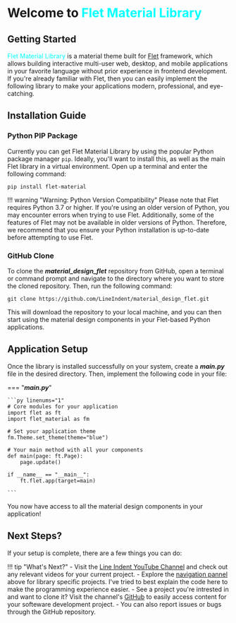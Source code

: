 # **Welcome to<span style="color:cyan; font-weight: extrabold;"> Flet Material Library</span>**

## Getting Started

<span style="color:cyan">Flet Material Library</span> is a material theme built for [Flet](https://flet.dev/docs/) framework, which allows building interactive multi-user web, desktop, and mobile applications in your favorite language without prior experience in frontend development. If you're already familiar with Flet, then you can easily implement the following library to make your applications modern, professional, and eye-catching. 

## Installation Guide

### Python PIP Package
Currently you can get Flet Material Library by using the popular Python package manager `pip`.
Ideally, you'll want to install this, as well as the main Flet library in a virtual environment. Open up a terminal and enter the following command:

    pip install flet-material

!!! warning "Warning: Python Version Compatibility"
    Please note that Flet requires Python 3.7 or higher. If you're using an older version of Python, you may encounter errors when trying to use Flet. Additionally, some of the features of Flet may not be available in older versions of Python. Therefore, we recommend that you ensure your Python installation is up-to-date before attempting to use Flet.


### GitHub Clone

To clone the ***material_design_flet*** repository from GitHub, open a terminal or command prompt and navigate to the directory where you want to store the cloned repository. Then, run the following command:

    git clone https://github.com/LineIndent/material_design_flet.git

This will download the repository to your local machine, and you can then start using the material design components in your Flet-based Python applications.


## Application Setup

Once the library is installed successfully on your system, create a ***main.py*** file in the desired directory. Then, implement the following code in your file:

=== "***main.py***"

    ```py linenums="1"
    # Core modules for your application
    import flet as ft
    import flet_material as fm

    # Set your application theme
    fm.Theme.set_theme(theme="blue")

    # Your main method with all your components
    def main(page: ft.Page):
        page.update()

    if __name__ == "__main__":
        ft.flet.app(target=main)

    ```

You now have access to all the material design components in your application!


## Next Steps?
If your setup is complete, there are a few things you can do:

!!! tip "What's Next?"
    - Visit the [Line Indent YouTube Channel]() and check out any relevant videos for your current project.
    - Explore the [navigation pannel]() above for library specific projects. I've tried to best explain the code here to make the programming experience easier.
    - See a project you're intrested in and want to clone it? Visit the channel's [GitHub]() to easily access content for your softeware development project.
    - You can also report issues or bugs through the GitHub repository. 


<!-- ??? info "Main Objectives"

    * [x] Provide additional resources and materials to supplement the video tutorials, such as written explanations, code samples, and links to relevant documentation and tools.
    * [x] Create a community hub where viewers can connect with each other, ask questions, and share their own projects and experiences.
    * [x] Offer premium content or courses for viewers who want to dive deeper into specific topics or receive more personalized instruction.
    * [x] Showcase the channel's portfolio of completed projects and provide contact information for potential clients or collaborators.
    * [x] Generate revenue through advertising, sponsorships, or affiliate marketing by attracting visitors to the website and building a loyal following.

## **The topics covered**

The topics covered on this channel range from building modern-looking applications to learning a wide range of programming concepts. Python is the primary language used, but other languages are covered as well.

=== "Python"
    -  Python is a high-level, interpreted programming language that is popular for its simplicity, readability, and ease of use.
    -  It has a large and active community that contributes to its many libraries and frameworks.

=== "Desktop/Mobile Apps"
    -  Python can be used to build desktop and mobile applications using libraries like **==Flet==** and **==Pynecone==**.
    -  It provides an easy-to-use interface for creating GUI applications and has support for cross-platform development.

=== "Data Analysis"
    -  Python has become a popular language for data analysis due to its powerful libraries like Pandas, NumPy, and Matplotlib.
    -  It is used for everything from data cleaning and manipulation to statistical modeling and visualization.

=== "Unit Testing"
    -  Python has several frameworks for unit testing, including the built-in unittest module, pytest, and nose.
    -  These frameworks allow developers to write automated tests to ensure their code is working as expected.

=== "CI/CD"
    -  Continuous integration and continuous deployment (CI/CD) is a process that involves continuously building, testing, and deploying code.
    -  Python has several tools and frameworks like Jenkins and Travis CI that can be used to set up and automate CI/CD pipelines.

=== "Game Development"
    - Python can be used for game development using libraries like Pygame and PyOpenGL.
    -  While it may not be as performant as some other languages, it can be a good choice for prototyping and creating 2D games.

## Getting started

To follow along with the common theme of the channel, you can use the following steps to see if your setup is complete.

### Installing Python

#### macOS & Linux
>
> Python is pre-installed on macOS and most Linux distributions. To check if Python is installed, open a terminal window and type:

    python --version

#### Windows
>
> To install Python on Windows, you can download the installer from the official Python website:

>[https://www.python.org/downloads/windows/](https://www.python.org/downloads/windows/)

### Installing Flet Library

!!! warning "Warning: Python version compatibility"
    Please note that Flet requires Python 3.7 or higher. If you're using an older version of Python, you may encounter errors when trying to use Flet. Additionally, some of the features of Flet may not be available in older versions of Python. Therefore, we recommend that you ensure your Python installation is up-to-date before attempting to use Flet.

#### macOS

!!! info "Flet installation on macOS"
    Open a terminal or activate a virtual environment and run the following command:
    ```
    pip3 install flet
    ```
    To upgrade the Flet library, run the following:
    ```
    pip3 install flet --upgrade
    ```

#### Windows

!!! info "Flet installation on Windows"
    ```
    pip install flet
    ```

#### Linux

!!! info "Flet installation on Linux"
    Visit the following link for detailed instructions:

    ```
    https://flet.dev/docs/guides/python/getting-started#linux
    ```

### Installing Pynecone Library

!!! warning "Warning: Python version compatibility"
    Pynecone requires at least Python 3.5. If you are using an older version of Python, you will need to upgrade to use this package. Using an outdated version of Python may result in compatibility issues and security vulnerabilities. We recommend upgrading to the latest version of Python to ensure optimal performance and security.

#### macOS, Windows, & Linux

1. Open your terminal application.

2. Install Python3 if it is not already installed on your system. You can download the latest version of Python3 from the official website: <https://www.python.org/downloads/>.

3. Install Pynecone using pip by running the following command:

```
python3 -m pip install pynecone
```

4. Verify that Pynecone has been installed by running the following command:

```
python3 -c "import pynecone"
```

### Other Dependencies

Below are a few other dependencies that are typically used accross the projects and videos on this channel. While they are not always necessary, having them in a virtual environment can facilitate the development process.

#### Installing Pyrebase (Firebase API Wrapper)

!!! info "Pyrebase Module"
    Pyrebase is a Python library that serves as a Firebase API wrapper. It provides a simple interface for Python developers to interact with Firebase services such as the real-time database, authentication, and storage. Pyrebase allows developers to easily use Firebase services in their Python applications.

    === "macOS & Linux"
        ```
        pip3 install pyrebase4
        ```

    === "Windows"
        ```
        pip3 install pyrebase4
        ```

#### Installing Aiosqlite (Asynchronous SQLite Support)

!!! info "Aiosqlite Module"
    Aiosqlite is an asynchronous wrapper for the built-in SQLite3 library in Python. It allows developers to use SQLite3 in their asyncio-based applications and supports various SQLite3 features such as transactions, row factory, and query execution. aiosqlite makes it easy for developers to use SQLite3 in their async applications by providing a simple and efficient interface for SQLite3 operations.

    === "macOS & Linux"
        ```
        pip install aiosqlite
        ```

    === "Windows"
        ```
        pip install aiosqlite
        ```

#### Installing Flask (Python Web Framework)

!!! info "Flask Library"
    Flask is a lightweight and flexible web framework for Python that allows developers to quickly build web applications. It provides a simple and elegant way to handle web requests, template rendering, and other web-related tasks. With Flask, developers can create web applications with minimal boilerplate code and can easily extend its functionality using various Flask extensions available.

    === "macOS & Linux"
        1. Create a new directory.
        ```
        mkdir flask-app
        ```
        2. Change into the directory.
        ```
        cd flask-app
        ```
        3. Create a virtual environment.
        ```
        python3 -m venv envFlask
        ```
        4. Activate the virtual environment.
        ```
        source envFlask/bin/activate
        ```
        5. Install Flask.
        ```
        pip3 install flask
        ```

    === "Windows"
        1. Create a new directory.
        ```
        mkdir flask-app
        ```
        2. Change into the directory.
        ```
        cd flask-app
        ```
        3. Create a virtual environment.
        ```
        py -3 -m venv envFlask
        ```
        4. Activate the virtual environment.
        ```
        envFlask\Scripts\activate
        ```
        5. Install Flask.
        ```
        pip3 install flask
        ```

### What's Next?

If your setup is complete, there are a few things you can do from here.

!!! tip "What's Next?"
    - Visit the [Line Indent YouTube Channel]() and check out any relevant videos for your current project.
    - Explore the [navigation pannel]() above for library specific projects. I've tried to best explain the code here to make the programming experience easier.
    - See a project you're intrested in and want to clone it? Visit the channel's [GitHub]() to easily access content for your softeware development project.
    - Enjoyed the content? Consider [supporting the channel]() for it to continue to grow and create new content. -->